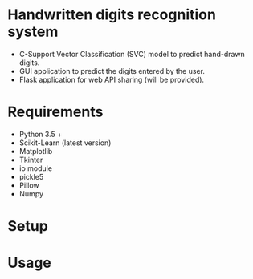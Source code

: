 # Handwritten digits recognition system
* C-Support Vector Classification (SVC) model to predict hand-drawn digits.
* GUI application to predict the digits entered by the user.
* Flask application for web API sharing (will be provided).
# Requirements
* Python 3.5 +
* Scikit-Learn (latest version)
* Matplotlib
* Tkinter
* io module
* pickle5
* Pillow
* Numpy

# Setup

# Usage